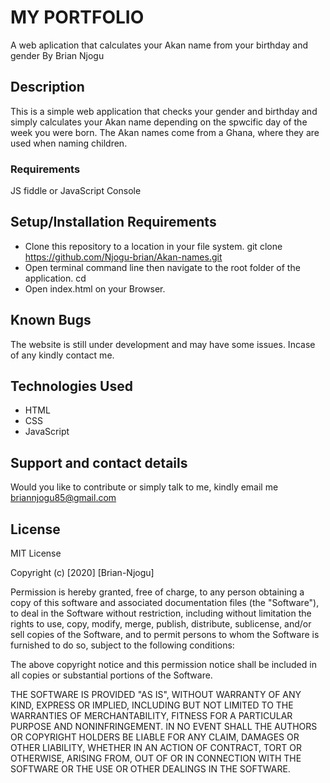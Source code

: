 # MY PORTFOLIO
A web aplication that calculates your Akan name from your birthday and gender
By Brian Njogu
## Description
This is a simple web application that checks your gender and birthday and simply calculates your Akan name depending on the spwcific day of the week you were born. The Akan names come from a Ghana, where they are used when naming children.

### Requirements
JS fiddle or JavaScript Console

## Setup/Installation Requirements
* Clone this repository to a location in your file    system. git clone https://github.com/Njogu-brian/Akan-names.git
* Open terminal command line then navigate to the root folder of the application. cd 
* Open index.html on your Browser.
## Known Bugs
The website is still under development and may have some issues. Incase of any kindly contact me.

## Technologies Used
* HTML
* CSS
* JavaScript

## Support and contact details
Would you like to contribute or simply talk to me, kindly email me briannjogu85@gmail.com

## License
MIT License

Copyright (c) [2020] [Brian-Njogu]

Permission is hereby granted, free of charge, to any person obtaining a copy of this software and associated documentation files (the "Software"), to deal in the Software without restriction, including without limitation the rights to use, copy, modify, merge, publish, distribute, sublicense, and/or sell copies of the Software, and to permit persons to whom the Software is furnished to do so, subject to the following conditions:

The above copyright notice and this permission notice shall be included in all copies or substantial portions of the Software.

THE SOFTWARE IS PROVIDED "AS IS", WITHOUT WARRANTY OF ANY KIND, EXPRESS OR IMPLIED, INCLUDING BUT NOT LIMITED TO THE WARRANTIES OF MERCHANTABILITY, FITNESS FOR A PARTICULAR PURPOSE AND NONINFRINGEMENT. IN NO EVENT SHALL THE AUTHORS OR COPYRIGHT HOLDERS BE LIABLE FOR ANY CLAIM, DAMAGES OR OTHER LIABILITY, WHETHER IN AN ACTION OF CONTRACT, TORT OR OTHERWISE, ARISING FROM, OUT OF OR IN CONNECTION WITH THE SOFTWARE OR THE USE OR OTHER DEALINGS IN THE SOFTWARE.